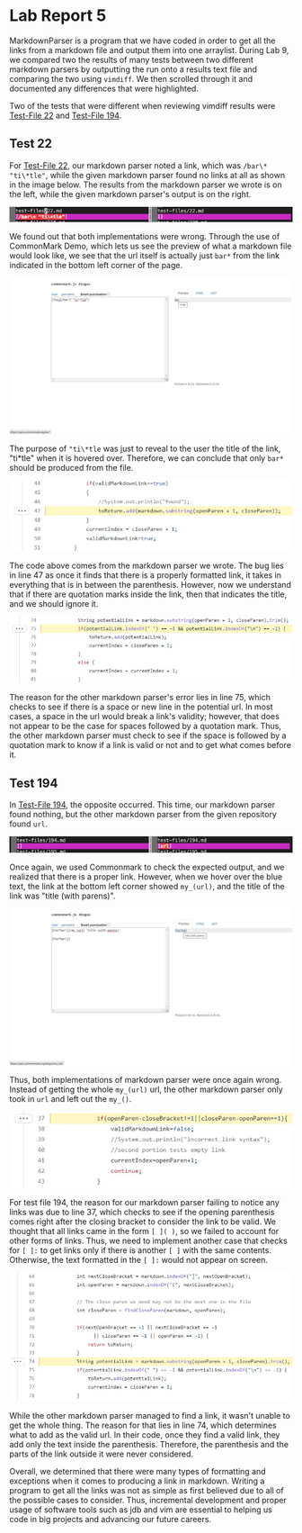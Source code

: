 # Lab Report 5

MarkdownParser is a program that we have coded in order to get all the links from a markdown file and output them into one arraylist. During Lab 9, we compared two the results of many tests between two different markdown parsers by outputting the run onto a results text file and comparing the two using `vimdiff`. We then scrolled through it and documented any differences that were highlighted.

Two of the tests that were different when reviewing vimdiff results were [Test-File 22](https://github.com/nidhidhamnani/markdown-parser/blob/main/test-files/22.md) and [Test-File 194](https://github.com/nidhidhamnani/markdown-parser/blob/main/test-files/194.md).

## Test 22

For [Test-File 22](https://github.com/nidhidhamnani/markdown-parser/blob/main/test-files/22.md), our markdown parser noted a link, which was `/bar\* "ti\*tle"`, while the given markdown parser found no links at all as shown in the image below. The results from the markdown parser we wrote is on the left, while the given markdown parser's output is on the right.

![Test 22 Actual Results](22-actual.jpg)

We found out that both implementations were  wrong. Through the use of CommonMark Demo, which lets us see the preview of what a markdown file would look like, we see that the url itself is actually just `bar*` from the link indicated in the bottom left corner of the page. 

![Test 22 Expected Results](22-expected.jpg)

The purpose of `"ti\*tle` was just to reveal to the user the title of the link, "ti\*tle" when it is hovered over. Therefore, we can conclude that only `bar*` should be produced from the file.

![Test 22 Our Error](22-our-error.jpg)

The code above comes from the markdown parser we wrote. The bug lies in line 47 as once it finds that there is a properly formatted link, it takes in everything that is in between the parenthesis. However, now we understand that if there are quotation marks inside the link, then that indicates the title, and we should ignore it.

![Test 22 Other Error](22-their-error.jpg)

The reason for the other markdown parser's error lies in line 75, which checks to see if there is a space or new line in the potential url. In most cases, a space in the url would break a link's validity; however, that does not appear to be the case for spaces followed by a quotation mark. Thus, the other markdown parser must check to see if the space is followed by a quotation mark to know if a link is valid or not and to get what comes before it.

## Test 194

In [Test-File 194](https://github.com/nidhidhamnani/markdown-parser/blob/main/test-files/194.md), the opposite occurred. This time, our markdown parser found nothing, but the other markdown parser from the given repository found `url`.

![Test 194 Actual Results](194-actual.jpg)

Once again, we used Commonmark to check the expected output, and we realized that there is a proper link. However, when we hover over the blue text, the link at the bottom left corner showed `my_(url)`, and the title of the link was "title (with parens)". 

![Test 194 Expected Results](194-expected.jpg)

Thus, both implementations of markdown parser were once again wrong. Instead of getting the whole `my_(url)` url, the other markdown parser only took in `url` and left out the `my_()`.

![Test 194 Our Error](194-our-error.jpg)

For test file 194, the reason for our markdown parser failing to notice any links was due to line 37, which checks to see if the opening parenthesis comes right after the closing bracket to consider the link to be valid. We thought that all links came in the form `[ ]( )`, so we failed to account for other forms of links. Thus, we need to implement another case that checks for `[ ]:` to get links only if there is another `[ ]` with the same contents. Otherwise, the text formatted in the `[ ]:` would not appear on screen.

![Test 194 Other Error](194-their-error.jpg)

While the other markdown parser managed to find a link, it wasn't unable to get the whole thing. The reason for that lies in line 74, which determines what to add as the valid url. In their code, once they find a valid link, they add only the text inside the parenthesis. Therefore, the parenthesis and the parts of the link outside it were never considered.

Overall, we determined that there were many types of formatting and exceptions when it comes to producing a link in markdown. Writing a program to get all the links was not as simple as first believed due to all of the possible cases to consider. Thus, incremental development and proper usage of software tools such as jdb and vim are essential to helping us code in big projects and advancing our future careers.


